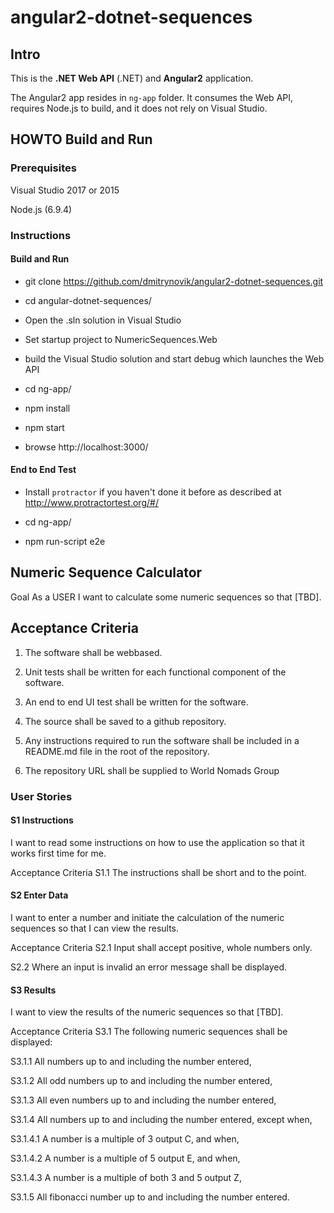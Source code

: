 # angular2-dotnet-sequences

## Intro

This is the **.NET Web API** (.NET)  and **Angular2** application. 

The Angular2 app resides in `ng-app` folder. It consumes the Web API, requires Node.js to build, and it does not rely on  Visual Studio.

## HOWTO Build and Run

### Prerequisites

Visual Studio 2017 or 2015

Node.js (6.9.4)

### Instructions

#### Build and Run

* git clone https://github.com/dmitrynovik/angular2-dotnet-sequences.git

* cd angular-dotnet-sequences/

* Open the .sln solution in Visual Studio

* Set startup project to NumericSequences.Web

* build the Visual Studio solution and start debug which launches the Web API 

* cd ng-app/

* npm install

* npm start

* browse http://localhost:3000/

#### End to End Test

* Install `protractor` if you haven't done it before as described at http://www.protractortest.org/#/

* cd ng-app/

* npm run-script e2e

## Numeric Sequence Calculator
Goal As a USER
I want to calculate some numeric sequences
so that [TBD].

## Acceptance Criteria 

1. The software shall be web­based.

2. Unit tests shall be written for each functional component of the
software.

3. An end to end UI test shall be written for the software.

4. The source shall be saved to a github repository.

5. Any instructions required to run the software shall be included in a README.md file in the root of the repository.

6. The repository URL shall be supplied to World Nomads Group

### User Stories

#### S1 Instructions

I want to read some instructions on how to use the application so that it works first time for me.

Acceptance Criteria S1.1 The instructions shall be short and to the point.

#### S2 Enter Data

I want to enter a number and initiate the calculation of the numeric sequences so that I can view the results.

Acceptance Criteria S2.1 Input shall accept positive, whole numbers only.

S2.2 Where an input is invalid an error message shall be displayed.

#### S3 Results

I want to view the results of the numeric sequences so that [TBD].

Acceptance Criteria S3.1 The following numeric sequences shall be displayed:

S3.1.1 All numbers up to and including the number entered,

S3.1.2 All odd numbers up to and including the number entered,

S3.1.3 All even numbers up to and including the number entered,

S3.1.4 All numbers up to and including the number entered, except when,

S3.1.4.1 A number is a multiple of 3 output C, and when,

S3.1.4.2 A number is a multiple of 5 output E, and when,

S3.1.4.3 A number is a multiple of both 3 and 5 output Z,

S3.1.5 All fibonacci number up to and including the number entered.

